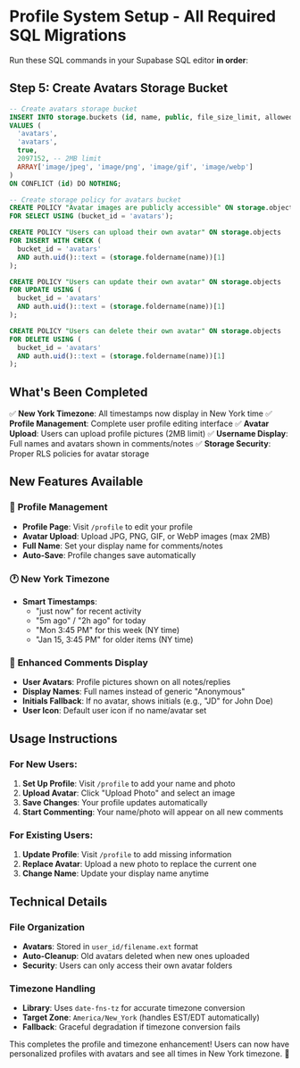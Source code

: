 # Profile System Setup - All Required SQL Migrations

Run these SQL commands in your Supabase SQL editor **in order**:

## Step 5: Create Avatars Storage Bucket

```sql
-- Create avatars storage bucket
INSERT INTO storage.buckets (id, name, public, file_size_limit, allowed_mime_types)
VALUES (
  'avatars',
  'avatars',
  true,
  2097152, -- 2MB limit
  ARRAY['image/jpeg', 'image/png', 'image/gif', 'image/webp']
)
ON CONFLICT (id) DO NOTHING;

-- Create storage policy for avatars bucket
CREATE POLICY "Avatar images are publicly accessible" ON storage.objects
FOR SELECT USING (bucket_id = 'avatars');

CREATE POLICY "Users can upload their own avatar" ON storage.objects
FOR INSERT WITH CHECK (
  bucket_id = 'avatars'
  AND auth.uid()::text = (storage.foldername(name))[1]
);

CREATE POLICY "Users can update their own avatar" ON storage.objects
FOR UPDATE USING (
  bucket_id = 'avatars'
  AND auth.uid()::text = (storage.foldername(name))[1]
);

CREATE POLICY "Users can delete their own avatar" ON storage.objects
FOR DELETE USING (
  bucket_id = 'avatars'
  AND auth.uid()::text = (storage.foldername(name))[1]
);
```

## What's Been Completed

✅ **New York Timezone**: All timestamps now display in New York time
✅ **Profile Management**: Complete user profile editing interface
✅ **Avatar Upload**: Users can upload profile pictures (2MB limit)
✅ **Username Display**: Full names and avatars shown in comments/notes
✅ **Storage Security**: Proper RLS policies for avatar storage

## New Features Available

### 🎯 **Profile Management**
- **Profile Page**: Visit `/profile` to edit your profile
- **Avatar Upload**: Upload JPG, PNG, GIF, or WebP images (max 2MB)
- **Full Name**: Set your display name for comments/notes
- **Auto-Save**: Profile changes save automatically

### 🕐 **New York Timezone**
- **Smart Timestamps**:
  - "just now" for recent activity
  - "5m ago" / "2h ago" for today
  - "Mon 3:45 PM" for this week (NY time)
  - "Jan 15, 3:45 PM" for older items (NY time)

### 👤 **Enhanced Comments Display**
- **User Avatars**: Profile pictures shown on all notes/replies
- **Display Names**: Full names instead of generic "Anonymous"
- **Initials Fallback**: If no avatar, shows initials (e.g., "JD" for John Doe)
- **User Icon**: Default user icon if no name/avatar set

## Usage Instructions

### For New Users:
1. **Set Up Profile**: Visit `/profile` to add your name and photo
2. **Upload Avatar**: Click "Upload Photo" and select an image
3. **Save Changes**: Your profile updates automatically
4. **Start Commenting**: Your name/photo will appear on all new comments

### For Existing Users:
1. **Update Profile**: Visit `/profile` to add missing information
2. **Replace Avatar**: Upload a new photo to replace the current one
3. **Change Name**: Update your display name anytime

## Technical Details

### File Organization
- **Avatars**: Stored in `user_id/filename.ext` format
- **Auto-Cleanup**: Old avatars deleted when new ones uploaded
- **Security**: Users can only access their own avatar folders

### Timezone Handling
- **Library**: Uses `date-fns-tz` for accurate timezone conversion
- **Target Zone**: `America/New_York` (handles EST/EDT automatically)
- **Fallback**: Graceful degradation if timezone conversion fails

This completes the profile and timezone enhancement! Users can now have personalized profiles with avatars and see all times in New York timezone. 🎉